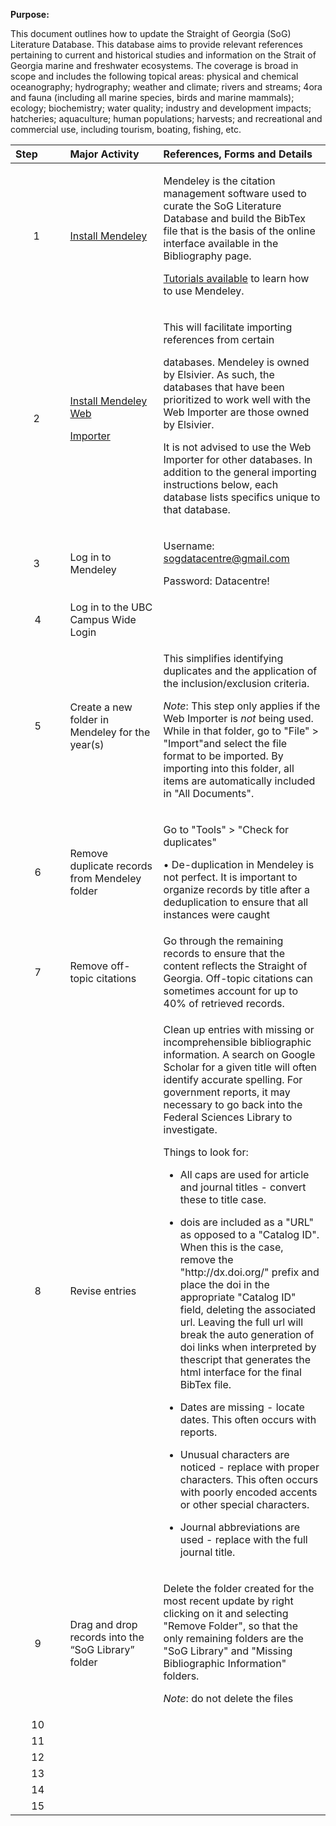 **Purpose:**

This document outlines how to update the Straight of Georgia (SoG) Literature Database. This database aims to provide relevant references pertaining to current and historical studies and information on the Strait of Georgia marine and freshwater ecosystems. The coverage is broad in scope and includes the following topical areas: physical and chemical oceanography; hydrography; weather and climate; rivers and streams; 4ora and fauna (including all marine species, birds and marine mammals); ecology; biochemistry; water quality; industry and development impacts; hatcheries; aquaculture; human populations; harvests; and recreational and commercial use, including tourism, boating, fishing, etc.

<table>
<colgroup>
<col style="width: 17%" />
<col style="width: 29%" />
<col style="width: 52%" />
</colgroup>
<thead>
<tr>
<th style="text-align: left;"><strong>Step</strong> </th>
<th style="text-align: left;"><strong>Major Activity</strong> </th>
<th style="text-align: left;"><strong>References, Forms and Details</strong> </th>
</tr>
</thead>
<tbody>
<tr>
<td style="text-align: center;">1 </td>
<td><a href="https://www.mendeley.com/download-reference-manager/windows">Install Mendeley</a></td>
<td><p>Mendeley is the citation management software used to curate the SoG Literature Database and build the BibTex file that is the basis of the online interface available in the Bibliography page.</p>
<p><a href="https://www.mendeley.com/guides">Tutorials available</a> to learn how to use Mendeley.</p></td>
</tr>
<tr>
<td style="text-align: center;">2 </td>
<td><p><a href="https://www.mendeley.com/reference-management/web-importer">Install Mendeley Web</a></p>
<p><a href="https://www.mendeley.com/reference-management/web-importer">Importer</a></p></td>
<td><p>This will facilitate importing references from certain</p>
<p>databases. Mendeley is owned by Elsivier. As such, the databases that have been prioritized to work well with the Web Importer are those owned by Elsivier.</p>
<p>It is not advised to use the Web Importer for other databases. In addition to the general importing instructions below, each database lists specifics unique to that database.</p></td>
</tr>
<tr>
<td style="text-align: center;">3 </td>
<td>Log in to Mendeley</td>
<td><p>Username: <a href="mailto:sogdatacentre@gmail.com">sogdatacentre@gmail.com</a></p>
<p>Password: Datacentre!</p></td>
</tr>
<tr>
<td style="text-align: center;">4</td>
<td>Log in to the UBC Campus Wide Login</td>
<td></td>
</tr>
<tr>
<td style="text-align: center;">5</td>
<td>Create a new folder in Mendeley for the year(s)</td>
<td><p>This simplifies identifying duplicates and the application of the inclusion/exclusion criteria.</p>
<p><em>Note</em>: This step only applies if the Web Importer is <em>not</em> being used. While in that folder, go to "File" &gt; "Import"and select the file format to be imported. By importing into this folder, all items are automatically included in "All Documents".</p></td>
</tr>
<tr>
<td style="text-align: center;">6</td>
<td>Remove duplicate records from Mendeley folder</td>
<td><p>Go to "Tools" &gt; "Check for duplicates"</p>
<p>• De-duplication in Mendeley is not perfect. It is important to organize records by title after a deduplication to ensure that all instances were caught</p></td>
</tr>
<tr>
<td style="text-align: center;">7</td>
<td>Remove off-topic citations</td>
<td>Go through the remaining records to ensure that the content reflects the Straight of Georgia. Off-topic citations can sometimes account for up to 40% of retrieved records.</td>
</tr>
<tr>
<td style="text-align: center;">8</td>
<td>Revise entries</td>
<td><p>Clean up entries with missing or incomprehensible bibliographic information. A search on Google Scholar for a given title will often identify accurate spelling. For government reports, it may necessary to go back into the Federal Sciences Library to investigate.</p>
<p>Things to look for:</p>
<ul>
<li><p>All caps are used for article and journal titles - convert these to title case.</p></li>
<li><p>dois are included as a "URL" as opposed to a "Catalog ID". When this is the case, remove the "http://dx.doi.org/" prefix and place the doi in the appropriate "Catalog ID" field, deleting the associated url. Leaving the full url will break the auto generation of doi links when interpreted by thescript that generates the html interface for the final BibTex file.</p></li>
<li><p>Dates are missing - locate dates. This often occurs with reports.</p></li>
<li><p>Unusual characters are noticed - replace with proper characters. This often occurs with poorly encoded accents or other special characters.</p></li>
<li><p>Journal abbreviations are used - replace with the full journal title.</p></li>
</ul></td>
</tr>
<tr>
<td style="text-align: center;">9</td>
<td>Drag and drop records into the “SoG Library” folder</td>
<td><p>Delete the folder created for the most recent update by right clicking on it and selecting "Remove Folder", so that the only remaining folders are the "SoG Library" and "Missing Bibliographic Information" folders.</p>
<p><em>Note</em>: do not delete the files</p></td>
</tr>
<tr>
<td style="text-align: center;">10</td>
<td></td>
<td></td>
</tr>
<tr>
<td style="text-align: center;">11</td>
<td></td>
<td></td>
</tr>
<tr>
<td style="text-align: center;">12</td>
<td></td>
<td></td>
</tr>
<tr>
<td style="text-align: center;">13</td>
<td></td>
<td></td>
</tr>
<tr>
<td style="text-align: center;">14</td>
<td></td>
<td></td>
</tr>
<tr>
<td style="text-align: center;">15</td>
<td></td>
<td></td>
</tr>
</tbody>
</table>
